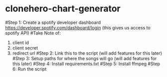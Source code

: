 # clonehero-chart-generator
#Step 1:
Create a spotify developer dashboard https://developer.spotify.com/dashboard/login (this gives us access to spotify API)
#Take Note of: 
1. client id
2. client secret
2. redirect url
#Step 2:
Link this to the script (will add features for this later)
#Step 3:
Setup paths for where the songs will go (will add features for this later)
#Step 4:
Install requirements.txt
#Step 5:
Install ffmpeg
#Step 6:
Run the script
